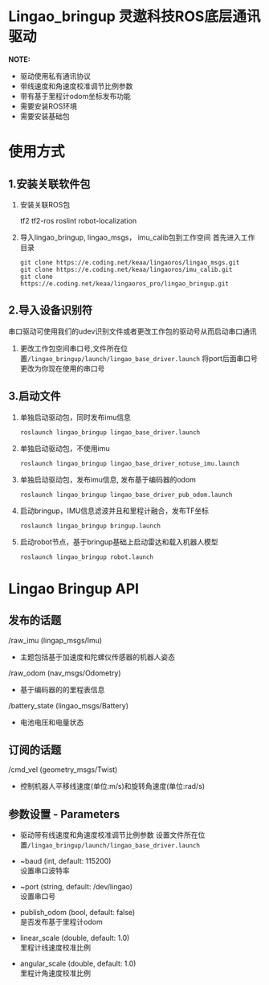 # Lingao_bringup 灵遨科技ROS底层通讯驱动

 **NOTE:**

* 驱动使用私有通讯协议
* 带线速度和角速度校准调节比例参数
* 带有基于里程计odom坐标发布功能
* 需要安装ROS环境
* 需要安装基础包

# 使用方式
## 1.安装关联软件包

1. 安装关联ROS包

    tf2 tf2-ros roslint robot-localization

2. 导入lingao_bringup, lingao_msgs， imu_calib包到工作空间
    首先进入工作目录

    ```
    git clone https://e.coding.net/keaa/lingaoros/lingao_msgs.git
    git clone https://e.coding.net/keaa/lingaoros/imu_calib.git
    git clone https://e.coding.net/keaa/lingaoros_pro/lingao_bringup.git
    ```

## 2.导入设备识别符
串口驱动可使用我们的udev识别文件或者更改工作包的驱动号从而启动串口通讯

1. 更改工作包空间串口号,文件所在位置`/lingao_bringup/launch/lingao_base_driver.launch`
    将port后面串口号更改为你现在使用的串口号

## 3.启动文件

1. 单独启动驱动包，同时发布imu信息
    ``` linux
    roslaunch lingao_bringup lingao_base_driver.launch
    ```
2. 单独启动驱动包，不使用imu
    ``` linux
    roslaunch lingao_bringup lingao_base_driver_notuse_imu.launch
    ```
3. 单独启动驱动包，发布imu信息, 发布基于编码器的odom
    ``` linux
    roslaunch lingao_bringup lingao_base_driver_pub_odom.launch
    ```
4. 启动bringup，IMU信息滤波并且和里程计融合，发布TF坐标
    ``` linux
    roslaunch lingao_bringup bringup.launch
    ```
5. 启动robot节点，基于bringup基础上启动雷达和载入机器人模型
    ``` linux
    roslaunch lingao_bringup robot.launch
    ```

# Lingao Bringup API
## 发布的话题
/raw_imu (lingap_msgs/Imu)  
- 主题包括基于加速度和陀螺仪传感器的机器人姿态  

/raw_odom (nav_msgs/Odometry)  
- 基于编码器的的里程表信息

/battery_state (lingao_msgs/Battery)
- 电池电压和电量状态

## 订阅的话题
/cmd_vel (geometry_msgs/Twist)
- 控制机器人平移线速度(单位:m/s)和旋转角速度(单位:rad/s)

## 参数设置 - Parameters
- 驱动带有线速度和角速度校准调节比例参数
    设置文件所在位置`/lingao_bringup/launch/lingao_base_driver.launch`

- ~baud (int, default: 115200)  
设置串口波特率
- ~port (string, default: /dev/lingao)  
设置串口号
- publish_odom (bool, default: false)  
是否发布基于里程计odom
- linear_scale (double, default: 1.0)  
里程计线速度校准比例
- angular_scale (double, default: 1.0)  
里程计角速度校准比例